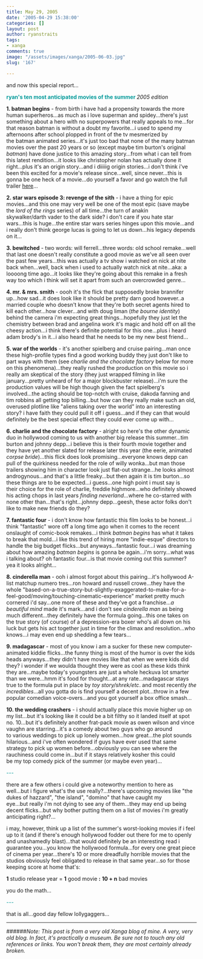 ```yaml
---
title: May 29, 2005
date: '2005-04-29 15:38:00'
categories: []
layout: post
author: ryanstraits
tags:
- xanga
comments: true
image: "/assets/images/xanga/2005-06-03.jpg"
slug: '167'

---
```

and now this special report...

<!-- break -->

<strong><span style="color:#009999">ryan's ten most anticipated movies of the summer
</span></strong><em>2005 edition</em>

<!-- break -->

<strong>1. batman begins</strong> - from birth i have had a propensity towards the more human superheros...as much as i love superman and spidey...there's just something about a hero with no superpowers that really appeals to me...for that reason batman is without a doubt my favorite...i used to spend my afternoons after school plopped in front of the tv mesmerized by the batman animated series...it's just too bad that none of the many batman movies over the past 20 years or so (except maybe tim burton's original <em>batman</em>) have done justice to this amazing story...from what i can tell from this latest rendition...it looks like christopher nolan has actually done it right...plus it's an origin story...and i diiiiig origin stories...i don't think i've been this excited for a movie's release since...well, since never...this is gonna be one heck of a movie...do yourself a favor and go watch the full trailer <a href="http://www.apple.com/trailers/wb/batman_begins/trailer4/" target="_new">here</a>...

<strong>2. star wars episode 3: revenge of the sith</strong> - i have a thing for epic movies...and this one may very well be one of the most epic (save maybe the <em>lord of the rings</em> series) of all time...the turn of anakin skywalker/darth vader to the dark side? i don't care if you hate star wars...this is huge...the entire star wars series hinges upon this movie...and i really don't think george lucas is going to let us down...his legacy depends on it...

<strong>3. bewitched</strong> - two words: will ferrell...three words: old school remake...well that last one doesn't really constitute a good movie as we've all seen over the past few years...this was actually a tv show i watched on nick at nite back when...well, back when i used to actually watch nick at nite...aka: a loooong time ago...it looks like they're going about this remake in a fresh way too which i think will set it apart from such an overcrowded genre...

<strong>4. mr. &amp; mrs. smith</strong> - oooh it's the flick that supposedly broke brannifer up...how sad...it does look like it should be pretty darn good however..a married couple who doesn't know that they're both secret agents hired to kill each other...how clever...and with doug liman (<em>the bourne identity</em>) behind the camera i'm expecting great things...hopefully they just let the chemistry between brad and angelina work it's magic and hold off on all the cheesy action...i think there's definite potential for this one...plus i heard adam brody's in it...i also heard that he needs to be my new best friend...

<strong>5. war of the worlds</strong> - it's another spielberg and cruise pairing...man once these high-profile types find a good working buddy they just don't like to part ways with them (see <em>charlie and the chocolate factory</em> below for more on this phenomena)...they really rushed the production on this movie so i really am skeptical of the story (they just wrapped filming in like january...pretty unheard of for a major blockbuster release)...i'm sure the production values will be high though given the fact spielberg's involved...the acting should be top-notch with cruise, dakoda fanning and tim robbins all getting top billing...but how can they really make such an old, overused plotline like "aliens taking over the world" into an interesting story? i have faith they could pull it off i guess...and if they can that would definitely be the best special effect they could ever come up with...

<strong>6. charlie and the chocolate factory</strong> - alright so here's the other dynamic duo in hollywood coming to us with another big release this summer...tim burton and johnny depp...i believe this is their fourth movie together and they have yet another slated for release later this year (the eerie, animated <em>corpse bride</em>)...this flick does look promising...everyone knows depp can pull of the quirkiness needed for the role of willy wonka...but man those trailers showing him in character look just flat-out strange...he looks almost androgynous...and that's a little freaky...but then again it is tim burton...so these things are to be expected...i guess...one high point i must say is their choice for the role of charlie, freddie highmore...who definitely showed his acting chops in last years <em>finding neverland</em>...where he co-starred with none other than...that's right...johnny depp...geesh, these actor folks don't like to make new friends do they?

<strong>7. fantastic four</strong> - i don't know how fantastic this film looks to be honest...i think "fantastic" wore off a long time ago when it comes to the recent onslaught of comic-book remakes...i think <em>batman begins</em> has what it takes to break that mold...i like this trend of hiring more "indie-esque" directors to handle the big budget flicks...but anyways...fantastic four...i was dreaming about how amazing <em>batman begins</em> is gonna be again...i'm sorry...what was i talking about? oh fantastic four...is that movie coming out this summer? yea it looks alright...

<strong>8. cinderella man</strong> - ooh i almost forgot about this pairing...it's hollywood A-list matchup numero tres...ron howard and russell crowe...they have the whole "based-on-a-true-story-but-slightly-exaggerated-to-make-for-a-feel-good/moving/touching-cinematic-experience" market pretty much cornered i'd say...one more of these and they've got a franchise...<em>a beautiful mind</em> made it's mark...and i don't see <em>cinderella man</em> as being much different...they definitely have the formula going...this one takes on the true story (of course) of a depression-era boxer who's all down on his luck but gets his act together just in time for the climax and resolution...who knows...i may even end up shedding a few tears...

<strong>9. madagascar</strong> - most of you know i am a sucker for these new computer-animated kiddie flicks...the funny thing is most of the humor is over the kids heads anyways...they didn't have movies like that when we were kids did they? i wonder if we woulda thought they were as cool as these kids think they are...maybe today's youngsters are just a whole heckuva lot smarter than we were...hmm it's food for thought...at any rate...madagascar stays true to the formula put in place by <em>toy story/shrek/etc</em>. and most recently <em>the incredibles</em>...all you gotta do is find yourself a decent plot...throw in a few popular comedian voice-overs...and you got yourself a box office smash...

<strong>10. the wedding crashers</strong> - i should actually place this movie higher up on my list...but it's looking like it could be a bit filthy so it landed itself at spot no. 10...but it's definitely another frat-pack movie as owen wilson and vince vaughn are starring...it's a comedy about two guys who go around to various weddings to pick up lonely women...how great...the plot sounds hilarious...and i've often wondered if guys have ever used that same strategy to pick up women before...obviously you can see where the rauchiness could come in...but if it stays relatively kosher this could be my top comedy pick of the summer (or maybe even year)...

<span style="color:#009999;">---</span>

there are a few others i could give a noteworthy mention to here as well...but i figure what's the use really?...there's upcoming movies like "the dukes of hazzard", "the island", "domino" that have caught my eye...but really i'm not dying to see any of them...they may end up being decent flicks...but why bother putting them on a list of movies i'm greatly anticipating right?...

i may, however, think up a list of the summer's worst-looking movies if i feel up to it (and if there's enough hollywood fodder out there for me to openly and unashamedly blast)...that would definitely be an interesting read i guarantee you...you know the hollywood formula...for every one great piece of cinema per year...there's 10 or more dreadfully horrible movies that the studios obviously feel obligated to release in that same year...so for those keeping score at home that's:

<strong>1</strong> studio release year = <strong>1</strong> good movie <strong>:</strong> <strong>10 + n</strong> bad movies

you do the math...

<span style="color:#009999;">---</span>

that is all...good day fellow lollygaggers...

---

######*Note: This post is from a very old Xanga blog of mine. A very, very old blog. In fact, it's practically a museum. Be sure not to touch any old references or links. You won't break them, they are most certainly already broken.*